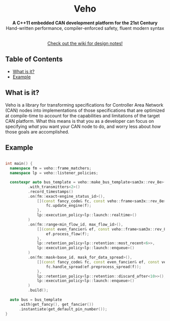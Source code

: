 <h1 align="center">Veho</h1>

<div align="center">
  <strong>A C++11 embedded CAN development platform for the 21st Century </strong>
</div>
<div align="center">
  Hand-written performance, compiler-enforced safety, fluent modern syntax
</div>
<br />

<div align="center">
  
  [Check out the wiki for design notes!](https://github.com/foundry27/veho/wiki)
</div>

## Table of Contents
- [What is it?](#what-is-it?)
- [Example](#example)

## What is it?
Veho is a library for transforming specifications for Controller Area Network (CAN) nodes into implementations of those specifications that are optimized at compile-time to account for the capabilities and limitations of the target CAN platform. What this means is that you as a developer can focus on specifying _what_ you want your CAN node to do, and worry less about _how_ those goals are accomplished.

## Example
```C++

int main() {
  namespace fm = veho::frame_matchers;
  namespace lp = veho::listener_policies;

  constexpr auto bus_template = veho::make_bus_template<sam3x::rev_8e>()
          .with_transmitters<2>()
          .record_timestamps()
          .on(fm::exact<engine_status_id>(),
              [](const fancy_code& fc, const veho::frame<sam3x::rev_8e>& f){ 
                  fc.update_engine(f);
              },
              lp::execution_policy<lp::launch::realtime>()
          )
          .on(fm::range<min_flow_id, max_flow_id>(),
              [](const even_fancier& ef, const veho::frame<sam3x::rev_8e>& f){
                  ef.process_flow(f);
              },
              lp::retention_policy<lp::retention::most_recent<6>>,
              lp::execution_policy<lp::launch::enqueue>()
          )
          .on(fm::mask<base_id, mask_for_data_spread>(),
              [](const fancy_code& fc, const even_fancier& ef, const veho::frame<sam3x::rev_8e>& f){
                  fc.handle_spread(ef.preprocess_spread(f));
              },
              lp::retention_policy<lp::retention::discard_after<10>>(),
              lp::execution_policy<lp::launch::enqueue>()
          )
          .build();
          
  auto bus = bus_template
      .with(get_fancy(), get_fancier())
      .instantiate(get_default_pin_number());
}
```
